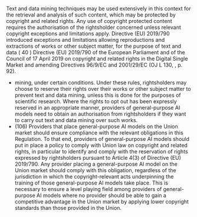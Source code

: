 Text and data mining techniques may be used extensively in this context for  the retrieval and analysis of such content, which may be protected by copyright and related  rights.  Any  use  of  copyright  protected  content  requires  the  authorisation  of  the  rightsholder  concerned unless  relevant  copyright  exceptions  and  limitations  apply.  Directive  (EU)  2019/790  introduced  exceptions  and limitations allowing reproductions and extractions of works or other subject matter, for the purpose of text and data
( 40 ) Directive (EU) 2019/790 of  the European Parliament and of  the Council of 17 April 2019 on copyright and related rights in the Digital  Single  Market  and  amending  Directives  96/9/EC  and  2001/29/EC  (OJ  L  130,  ,  p.  92).
- mining,  under  certain  conditions.  Under  these  rules,  rightsholders  may  choose  to  reserve  their  rights  over  their works  or  other  subject  matter  to  prevent  text  and  data  mining,  unless  this  is  done  for  the  purposes  of  scientific research.  Where  the  rights  to  opt  out  has  been  expressly  reserved  in  an  appropriate  manner,  providers  of general-purpose  AI  models  need  to  obtain  an  authorisation  from  rightsholders  if  they  want  to  carry  out  text  and data  mining  over  such  works.
- (106) Providers  that  place  general-purpose  AI  models  on  the  Union  market  should  ensure  compliance  with  the  relevant obligations in this Regulation. To that end, providers of general-purpose AI models should put in place a policy to comply with Union law on copyright and related rights, in particular to identify and comply with the reservation of rights  expressed  by  rightsholders  pursuant  to  Article  4(3)  of  Directive  (EU)  2019/790.  Any  provider  placing a general-purpose AI model on the Union market should comply with this obligation, regardless of the jurisdiction in which the copyright-relevant acts underpinning the training of those general-purpose AI models take place. This is necessary to ensure a level playing field among providers of general-purpose AI models where no provider should be  able  to  gain  a  competitive  advantage  in  the  Union  market  by  applying  lower  copyright  standards  than  those provided  in  the  Union.
